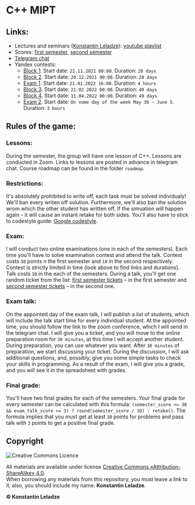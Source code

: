 # C++ MIPT

## Links:
+ Lectures and seminars ([Konstantin Leladze](https://t.me/konstantinleladze)): [youtube playlist](https://youtube.com/playlist?list=PL85_gNEP3vgReILPsym0C6B295kfjfVrv)
+ Scores: [first semester](https://docs.google.com/spreadsheets/d/1L22kWCzMYbk66SQmC0boS1RyRIurLIlfODbNfQNDwKQ), [second semester](https://docs.google.com/spreadsheets/d/14todp2F1AqZAytMh8ncJ70VghaCJtvTusgK9HxYyrAk)
+ [Telegram chat](https://t.me/joinchat/sRYBQZ2XiJ44YjIy)
+ Yandex contests:
  + [Block 1](https://contest.yandex.ru/contest/30937/enter/?lang=en). Start date: `22.11.2021 00:00`. Duration: `28 days`
  + [Block 2](https://contest.yandex.ru/contest/31957/enter/?lang=en). Start date: `20.12.2021 00:00`. Duration: `28 days`
  + [Exam 1](https://contest.yandex.ru/contest/32339/enter/?lang=en). Start date: `21.01.2022 16:00`. Duration: `4 hours`
  + [Block 3](https://contest.yandex.ru/contest/34048/enter/?lang=en). Start date: `21.02.2022 00:00`. Duration: `49 days`
  + [Block 4](https://contest.yandex.ru/contest/34050/enter/?lang=en). Start date: `11.04.2022 00:00`. Duration: `49 days`
  + [Exam 2](https://contest.yandex.ru/contest/34051/enter/?lang=en). Start date: `On some day of the week May 30 - June 5`. Duration: `3 hours`

## Rules of the game:

### Lessons:
During the semester, the group will have one lesson of C++. Lessons are conducted in Zoom. Links to lessons are posted in advance in telegram chat. Course roadmap can be found in the folder `roadmap`.

### Restrictions:
It's absolutely prohibited to write off, each task must be solved individualy! We'll ban every writen off solution. Furthermore, we'll also ban the solution wrom which the other student has written off. If the simuation will happen again – it will cause an instant retake for both sides. You'll also have to stick to codestyle guide: [Google codestyle](https://google.github.io/styleguide/cppguide.html).

### Exam:
I will conduct two online examinations (one in each of the semesters). 
Each time you'll have to solve examination contest and attend the talk. Contest costs `30` points n the first semester and `10` in the second respectively.
Contest is strictly limited in time (look above to find links and durations). Talk costs `10` in the each of the semesters. During a talk, you'll get one random ticket from the list: [first semester tickets](https://github.com/Costello1329/cpp-mipt-2021/tree/master/tickets#tickets-for-the-first-semester-exam) – in the first semester and [second semester tickets](https://github.com/Costello1329/cpp-mipt-2021/tree/master/tickets#tickets-for-the-second-semester-exam) – in the second one.

### Exam talk:
On the appointed day of the exam talk, I will publish a list of students, which will include the talk start time for every individual student. At the appointed time, you should follow the link to the zoom conference, which I will send in the telegram chat. I will give you a ticket, and you will move to the online preparation room for `30 minutes`, at this time I will accept another student. During preparation, you can use whatever you want. After `30 minutes` of preparation, we start discussing your ticket. During the discussion, I will ask additional questions, and, possibly, give you some simple tasks to check your skills in programming. As a result of the exam, I will give you a grade, and you will see it in the spreadsheet with grades.

### Final grade:
You'll have two final grades for each of the semesters. Your final grade for every semester can be calculated with this formula: `(semester_score >= 30 && exam_talk_score >= 3) ? round(semester_score / 10) : retake()`. The formula implies that you must get at least `30` points for problems and pass talk with `3` points to get a positive final grade.

## Copyright

![Creative Commons Licence](https://i.creativecommons.org/l/by-sa/4.0/88x31.png)

All materials are available under license [Creative Commons «Attribution-ShareAlike» 4.0](http://creativecommons.org/licenses/by-sa/4.0/).\
When borrowing any materials from this repository, you must leave a link to it, also, you should include my name: **Konstantin Leladze**.

__© Konstantin Leladze__

